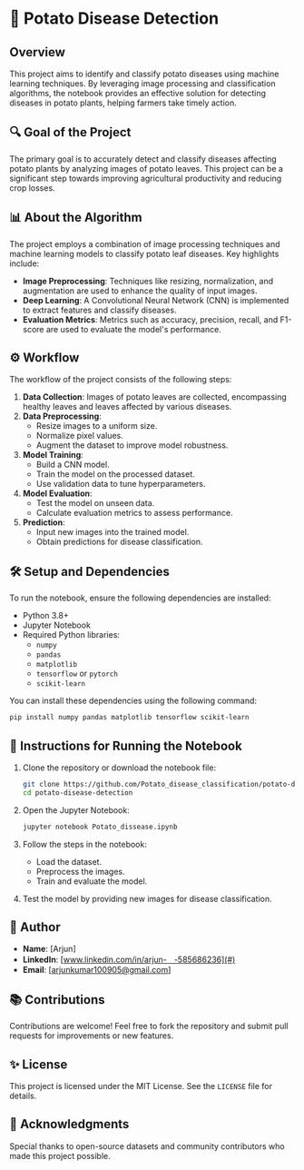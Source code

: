 # 🍟 Potato Disease Detection

## Overview
This project aims to identify and classify potato diseases using machine learning techniques. By leveraging image processing and classification algorithms, the notebook provides an effective solution for detecting diseases in potato plants, helping farmers take timely action.

## 🔍 Goal of the Project
The primary goal is to accurately detect and classify diseases affecting potato plants by analyzing images of potato leaves. This project can be a significant step towards improving agricultural productivity and reducing crop losses.

## 📊 About the Algorithm
The project employs a combination of image processing techniques and machine learning models to classify potato leaf diseases. Key highlights include:

- **Image Preprocessing**: Techniques like resizing, normalization, and augmentation are used to enhance the quality of input images.
- **Deep Learning**: A Convolutional Neural Network (CNN) is implemented to extract features and classify diseases.
- **Evaluation Metrics**: Metrics such as accuracy, precision, recall, and F1-score are used to evaluate the model's performance.

## ⚙️ Workflow
The workflow of the project consists of the following steps:

1. **Data Collection**: Images of potato leaves are collected, encompassing healthy leaves and leaves affected by various diseases.
2. **Data Preprocessing**:
   - Resize images to a uniform size.
   - Normalize pixel values.
   - Augment the dataset to improve model robustness.
3. **Model Training**:
   - Build a CNN model.
   - Train the model on the processed dataset.
   - Use validation data to tune hyperparameters.
4. **Model Evaluation**:
   - Test the model on unseen data.
   - Calculate evaluation metrics to assess performance.
5. **Prediction**:
   - Input new images into the trained model.
   - Obtain predictions for disease classification.

## 🛠️ Setup and Dependencies
To run the notebook, ensure the following dependencies are installed:

- Python 3.8+
- Jupyter Notebook
- Required Python libraries:
  - `numpy`
  - `pandas`
  - `matplotlib`
  - `tensorflow` or `pytorch`
  - `scikit-learn`

You can install these dependencies using the following command:
```bash
pip install numpy pandas matplotlib tensorflow scikit-learn
```

## 📓 Instructions for Running the Notebook
1. Clone the repository or download the notebook file:
   ```bash
   git clone https://github.com/Potato_disease_classification/potato-disease-detection.git
   cd potato-disease-detection
   ```

2. Open the Jupyter Notebook:
   ```bash
   jupyter notebook Potato_dissease.ipynb
   ```

3. Follow the steps in the notebook:
   - Load the dataset.
   - Preprocess the images.
   - Train and evaluate the model.

4. Test the model by providing new images for disease classification.

## 👤 Author
- **Name**: [Arjun]
- **LinkedIn**: [www.linkedin.com/in/arjun-ㅤ-585686236](#)
- **Email**: [arjunkumar100905@gmail.com]

## 📚 Contributions
Contributions are welcome! Feel free to fork the repository and submit pull requests for improvements or new features.

## ✨ License
This project is licensed under the MIT License. See the `LICENSE` file for details.

## 💖 Acknowledgments
Special thanks to open-source datasets and community contributors who made this project possible.

